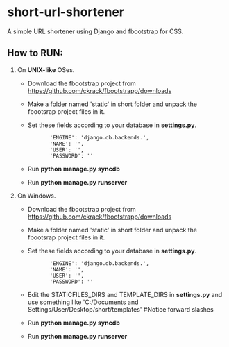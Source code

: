 short-url-shortener
===================

A simple URL shortener using Django and fbootstrap for CSS.


How to RUN:
-----------
 1. On **UNIX-like** OSes.
    - Download the fbootstrap project from https://github.com/ckrack/fbootstrapp/downloads <br />
    - Make a folder named 'static' in short folder and unpack the fbootsrap project files in it.<br />
    - Set these fields according to your database in **settings.py**.

                 'ENGINE': 'django.db.backends.',
                 'NAME': '',
                 'USER': '',
                 'PASSWORD': ''
    - Run **python manage.py syncdb**
    - Run **python manage.py runserver**

 2. On Windows.
    - Download the fbootstrap project from https://github.com/ckrack/fbootstrapp/downloads <br />
    - Make a folder named 'static' in short folder and unpack the fbootsrap project files in it.<br />
    - Set these fields according to your database in **settings.py**.

                 'ENGINE': 'django.db.backends.',
                 'NAME': '',
                 'USER': '',
                 'PASSWORD': ''
    - Edit the STATICFILES_DIRS and TEMPLATE_DIRS in **settings.py** and use something like
      'C:/Documents and Settings/User/Desktop/short/templates'  #Notice forward slashes
    - Run **python manage.py syncdb**
    - Run **python manage.py runserver**